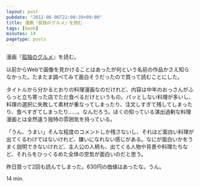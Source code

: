 ```yaml
---
layout: post
pubdate: "2012-06-06T22:00:39+09:00"
title: 漫画『孤独のグルメ』を読む
tags: [book]
minutes: 14
pagetype: posts
---
```

漫画『[孤独のグルメ](http://amazon.jp/o/ASIN/459402856X/bouzuya-22)』を読む。

以前からWebで画像を見かけることはあったが何という名前の作品かさえ知らなかった。たまたま調べてみて面白そうだったので買って読むことにした。

タイトルから分かるとおりの料理漫画なのだけれど、内容は中年のおっさんがふらっと立ち寄った店でただ食べるだけというもの。パッとしない料理が多いし、料理の選択に失敗して素材が重なってしまったり、注文しすぎて残してしまったり、食べすぎてしまったり……。なんだろう。ぼくの知っている演出過剰な料理漫画とは全然違う独特の雰囲気を持っている。

「うん、うまい」そんな程度のコメントしか残さないし、それほど面白い料理が出てくるわけではないけれど、嫌いになれない感じがある。なにが面白いかをうまく説明できないけれど、主人公の人柄も、出てくる人物や背景や料理たちなど、それらをひっくるめた全体の空気が面白いのだと思う。

昨日買って2回も読んでしまった。630円の価値はあったな。うん。

14 min.
